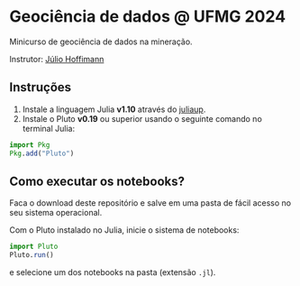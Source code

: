 # Geociência de dados @ UFMG 2024

Minicurso de geociência de dados na mineração.

Instrutor: [Júlio Hoffimann](https://juliohm.github.io)

## Instruções

1. Instale a linguagem Julia **v1.10** através do
   [juliaup](https://apps.microsoft.com/store/detail/julia/9NJNWW8PVKMN?hl=pt-br&gl=br&rtc=1).
3. Instale o Pluto **v0.19** ou superior usando o seguinte comando no terminal Julia:

```julia
import Pkg
Pkg.add("Pluto")
```

## Como executar os notebooks?

Faca o download deste repositório e salve em uma pasta
de fácil acesso no seu sistema operacional.

Com o Pluto instalado no Julia, inicie o sistema de notebooks:

```julia
import Pluto
Pluto.run()
```

e selecione um dos notebooks na pasta (extensão `.jl`).
